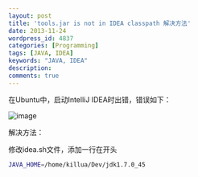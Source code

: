 ```yaml
---
layout: post
title: 'tools.jar is not in IDEA classpath 解决方法'
date: 2013-11-24
wordpress_id: 4837
categories: [Programming]
tags: [JAVA, IDEA]
keywords: "JAVA, IDEA"
description: 
comments: true
---
```

在Ubuntu中，启动IntelliJ IDEA时出错，错误如下：

![image](/images/uploads/2013/11/Screenshot-from-2013-11-24-203357.png)

解决方法：

修改idea.sh文件，添加一行在开头

``` bash 
JAVA_HOME=/home/killua/Dev/jdk1.7.0_45
```
